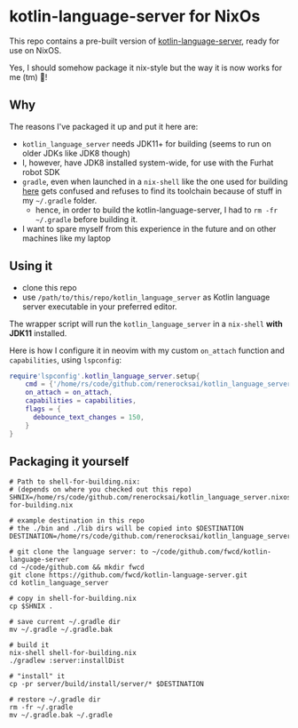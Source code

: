 # kotlin-language-server for NixOs

This repo contains a pre-built version of [kotlin-language-server](https://github.com/fwcd/kotlin-language-server),
ready for use on NixOS.

Yes, I should somehow package it nix-style but the way it is now works for me (tm) 🤠!

## Why

The reasons I've packaged it up and put it here are:

- `kotlin_language_server` needs JDK11+ for building (seems to run on older JDKs like JDK8 though)
- I, however, have JDK8 installed system-wide, for use with the Furhat robot SDK
- `gradle`, even when launched in a `nix-shell` like the one used for building [here](./shell-for-building.nix) gets
  confused and refuses to find its toolchain because of stuff in my `~/.gradle` folder.
  - hence, in order to build the kotlin-language-server, I had to `rm -fr ~/.gradle` before building it.
- I want to spare myself from this experience in the future and on other machines like my laptop

## Using it

- clone this repo
- use `/path/to/this/repo/kotlin_language_server` as Kotlin language server executable in your preferred editor.

The wrapper script will run the `kotlin_language_server` in a `nix-shell` **with JDK11** installed.

Here is how I configure it in neovim with my custom `on_attach` function and `capabilities`, using `lspconfig`:

```lua
require'lspconfig'.kotlin_language_server.setup{
    cmd = {'/home/rs/code/github.com/renerocksai/kotlin_language_server/kotlin-language-server'},
    on_attach = on_attach,
    capabilities = capabilities,
    flags = {
      debounce_text_changes = 150,
    }
}
```

## Packaging it yourself

```console
# Path to shell-for-building.nix:
# (depends on where you checked out this repo)
SHNIX=/home/rs/code/github.com/renerocksai/kotlin_language_server.nixos/shell-for-building.nix

# example destination in this repo
# the ./bin and ./lib dirs will be copied into $DESTINATION
DESTINATION=/home/rs/code/github.com/renerocksai/kotlin_language_server.nixos

# git clone the language server: to ~/code/github.com/fwcd/kotlin-language-server
cd ~/code/github.com && mkdir fwcd
git clone https://github.com/fwcd/kotlin-language-server.git
cd kotlin_language_server

# copy in shell-for-building.nix
cp $SHNIX .

# save current ~/.gradle dir
mv ~/.gradle ~/.gradle.bak

# build it
nix-shell shell-for-building.nix
./gradlew :server:installDist

# "install" it
cp -pr server/build/install/server/* $DESTINATION

# restore ~/.gradle dir
rm -fr ~/.gradle
mv ~/.gradle.bak ~/.gradle
```
